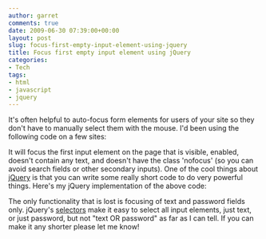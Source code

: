 ```yaml
---
author: garret
comments: true
date: 2009-06-30 07:39:00+00:00
layout: post
slug: focus-first-empty-input-element-using-jquery
title: Focus first empty input element using jQuery
categories:
- Tech
tags:
- html
- javascript
- jquery
---
```


It's often helpful to auto-focus form elements for users of your site so they don't have to manually select them with the mouse. I'd been using the following code on a few sites:

<script src="https://gist.github.com/powdahound/153203.js"></script>

It will focus the first input element on the page that is visible, enabled, doesn't contain any text, and doesn't have the class 'nofocus' (so you can avoid search fields or other secondary inputs). One of the cool things about [jQuery](http://jquery.com) is that you can write some really short code to do very powerful things. Here's my jQuery implementation of the above code:

<script src="https://gist.github.com/powdahound/153214.js"></script>

The only functionality that is lost is focusing of text and password fields only. jQuery's [selectors](http://docs.jquery.com/Selectors) make it easy to select all input elements, just text, or just password, but not "text OR password" as far as I can tell. If you can make it any shorter please let me know!
